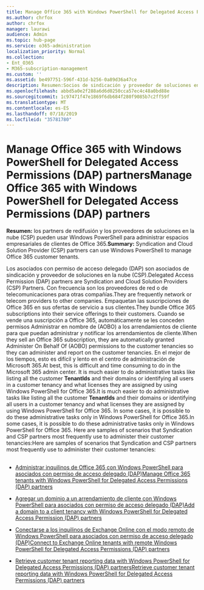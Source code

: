 ```yaml
---
title: Manage Office 365 with Windows PowerShell for Delegated Access Permissions (DAP) partners
ms.author: chrfox
author: chrfox
manager: laurawi
audience: Admin
ms.topic: hub-page
ms.service: o365-administration
localization_priority: Normal
ms.collection:
- Ent_O365
- M365-subscription-management
ms.custom: ''
ms.assetid: be497751-596f-431d-b256-0a89d36a47ce
description: Resumen:Socios de sindicación y proveedor de soluciones en la nube (CSP) can use Windows PowerShell to manage Office 365 customer tenants.
ms.openlocfilehash: abbd5a0e2f288a6d6d0250cca57ec4c48a0bd88e
ms.sourcegitcommit: 1c97471f47e1869f6db684f280f9085b7c2ff59f
ms.translationtype: MT
ms.contentlocale: es-ES
ms.lasthandoff: 07/18/2019
ms.locfileid: "35781780"
---
```

# <a name="manage-office-365-with-windows-powershell-for-delegated-access-permissions-dap-partners"></a><span data-ttu-id="f49d4-103">Manage Office 365 with Windows PowerShell for Delegated Access Permissions (DAP) partners</span><span class="sxs-lookup"><span data-stu-id="f49d4-103">Manage Office 365 with Windows PowerShell for Delegated Access Permissions (DAP) partners</span></span>

 <span data-ttu-id="f49d4-104">**Resumen:** los partners de redifusión y los proveedores de soluciones en la nube (CSP) pueden usar Windows PowerShell para administrar espacios empresariales de clientes de Office 365.</span><span class="sxs-lookup"><span data-stu-id="f49d4-104">**Summary:** Syndication and Cloud Solution Provider (CSP) partners can use Windows PowerShell to manage Office 365 customer tenants.</span></span>
  
<span data-ttu-id="f49d4-105">Los asociados con permiso de acceso delegado (DAP) son asociados de sindicación y proveedor de soluciones en la nube (CSP).</span><span class="sxs-lookup"><span data-stu-id="f49d4-105">Delegated Access Permission (DAP) partners are Syndication and Cloud Solution Providers (CSP) Partners.</span></span> <span data-ttu-id="f49d4-106">Con frecuencia son los proveedores de red o de telecomunicaciones para otras compañías.</span><span class="sxs-lookup"><span data-stu-id="f49d4-106">They are frequently network or telecom providers to other companies.</span></span> <span data-ttu-id="f49d4-107">Empaquetan las suscripciones de Office 365 en sus ofertas de servicio a sus clientes.</span><span class="sxs-lookup"><span data-stu-id="f49d4-107">They bundle Office 365 subscriptions into their service offerings to their customers.</span></span> <span data-ttu-id="f49d4-108">Cuando se vende una suscripción a Office 365, automáticamente se les conceden permisos Administrar en nombre de (AOBO) a los arrendamientos de cliente para que puedan administrar y notificar los arrendamientos de cliente.</span><span class="sxs-lookup"><span data-stu-id="f49d4-108">When they sell an Office 365 subscription, they are automatically granted Administer On Behalf Of (AOBO) permissions to the customer tenancies so they can administer and report on the customer tenancies.</span></span> <span data-ttu-id="f49d4-109">En el mejor de los tiempos, esto es difícil y lento en el centro de administración de Microsoft 365.</span><span class="sxs-lookup"><span data-stu-id="f49d4-109">At best, this is difficult and time consuming to do in the Microsoft 365 admin center.</span></span> <span data-ttu-id="f49d4-110">It is much easier to do administrative tasks like listing all the customer **TenantIds** and their domains or identifying all users in a customer tenancy and what licenses they are assigned by using Windows PowerShell for Office 365.</span><span class="sxs-lookup"><span data-stu-id="f49d4-110">It is much easier to do administrative tasks like listing all the customer **TenantIds** and their domains or identifying all users in a customer tenancy and what licenses they are assigned by using Windows PowerShell for Office 365.</span></span> <span data-ttu-id="f49d4-111">In some cases, it is possible to do these administrative tasks only in Windows PowerShell for Office 365.</span><span class="sxs-lookup"><span data-stu-id="f49d4-111">In some cases, it is possible to do these administrative tasks only in Windows PowerShell for Office 365.</span></span> <span data-ttu-id="f49d4-112">Here are samples of scenarios that Syndication and CSP partners most frequently use to administer their customer tenancies:</span><span class="sxs-lookup"><span data-stu-id="f49d4-112">Here are samples of scenarios that Syndication and CSP partners most frequently use to administer their customer tenancies:</span></span>
  
## 

- [<span data-ttu-id="f49d4-113">Administrar inquilinos de Office 365 con Windows PowerShell para asociados con permiso de acceso delegado (DAP)</span><span class="sxs-lookup"><span data-stu-id="f49d4-113">Manage Office 365 tenants with Windows PowerShell for Delegated Access Permissions (DAP) partners</span></span>](manage-office-365-tenants-with-windows-powershell-for-delegated-access-permissio.md)
    
- [<span data-ttu-id="f49d4-114">Agregar un dominio a un arrendamiento de cliente con Windows PowerShell para asociados con permiso de acceso delegado (DAP)</span><span class="sxs-lookup"><span data-stu-id="f49d4-114">Add a domain to a client tenancy with Windows PowerShell for Delegated Access Permission (DAP) partners</span></span>](add-a-domain-to-a-client-tenancy-with-windows-powershell-for-delegated-access-pe.md)
    
- [<span data-ttu-id="f49d4-115">Conectarse a los inquilinos de Exchange Online con el modo remoto de Windows PowerShell para asociados con permiso de acceso delegado (DAP)</span><span class="sxs-lookup"><span data-stu-id="f49d4-115">Connect to Exchange Online tenants with remote Windows PowerShell for Delegated Access Permissions (DAP) partners</span></span>](connect-to-exchange-online-tenants-with-remote-windows-powershell-for-delegated.md)
    
- [<span data-ttu-id="f49d4-116">Retrieve customer tenant reporting data with Windows PowerShell for Delegated Access Permissions (DAP) partners</span><span class="sxs-lookup"><span data-stu-id="f49d4-116">Retrieve customer tenant reporting data with Windows PowerShell for Delegated Access Permissions (DAP) partners</span></span>](retrieve-customer-tenant-reporting-data-with-windows-powershell-for-delegated-ac.md)
    

    

